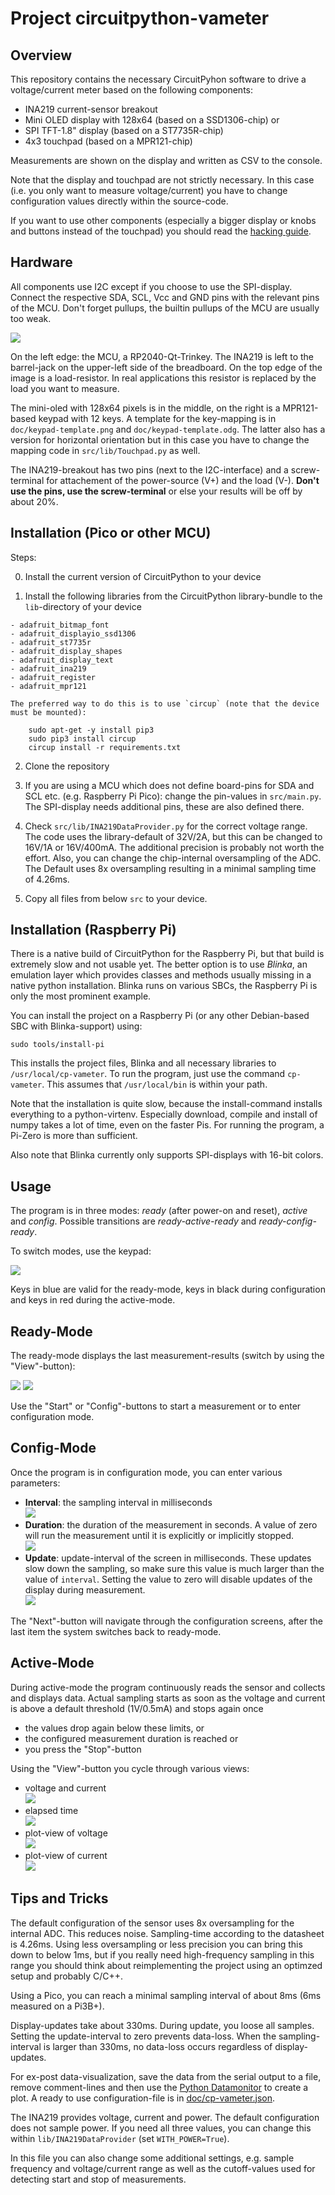 Project circuitpython-vameter
=============================


Overview
--------

This repository contains the necessary CircuitPyhon software to drive a
voltage/current meter based on the following components:

  - INA219 current-sensor breakout
  - Mini OLED display with 128x64 (based on a SSD1306-chip) or
  - SPI TFT-1.8" display (based on a ST7735R-chip)
  - 4x3 touchpad (based on a MPR121-chip)

Measurements are shown on the display and written as CSV to the
console.

Note that the display and touchpad are not strictly necessary. In
this case (i.e. you only want to measure voltage/current)
you have to change configuration values directly within the source-code.

If you want to use other components (especially a bigger display or
knobs and buttons instead of the touchpad) you should read the
[hacking guide](doc/hacking.md).


Hardware
--------

All components use I2C except if you choose to use the SPI-display.
Connect the respective SDA, SCL, Vcc and GND
pins with the relevant pins of the MCU. Don't forget pullups, the builtin
pullups of the MCU are usually too weak.

![](doc/hardware.jpg)

On the left edge: the MCU, a RP2040-Qt-Trinkey. The INA219 is left to the
barrel-jack on the upper-left side of the breadboard. On the top edge
of the image is a load-resistor. In real applications this resistor is
replaced by the load you want to measure.

The mini-oled with 128x64 pixels is in the middle, on the right is a
MPR121-based keypad with 12 keys. A template for the key-mapping is in
`doc/keypad-template.png` and `doc/keypad-template.odg`.
The latter also has a version for horizontal orientation but in this case
you have to change the mapping code in `src/lib/Touchpad.py` as well.

The INA219-breakout has two pins (next to the I2C-interface) and a
screw-terminal for attachement of the power-source (V+) and the load (V-).
**Don't use the pins, use the screw-terminal** or else your results will
be off by about 20%.


Installation (Pico or other MCU)
--------------------------------

Steps:

  0. Install the current version of CircuitPython to your device

  1. Install the following libraries from the CircuitPython library-bundle to
     the `lib`-directory of your device

    - adafruit_bitmap_font
    - adafruit_displayio_ssd1306
    - adafruit_st7735r
    - adafruit_display_shapes
    - adafruit_display_text
    - adafruit_ina219
    - adafruit_register
    - adafruit_mpr121

    The preferred way to do this is to use `circup` (note that the device
    must be mounted):

        sudo apt-get -y install pip3
        sudo pip3 install circup
        circup install -r requirements.txt

  2. Clone the repository

  3. If you are using a MCU which does not define board-pins for SDA and
     SCL etc. (e.g. Raspberry Pi Pico): change the pin-values in `src/main.py`.
     The SPI-display needs additional pins, these are also defined there.

  4. Check `src/lib/INA219DataProvider.py` for the correct voltage range.
     The code uses the library-default of 32V/2A, but this can be changed
     to 16V/1A or 16V/400mA. The additional precision is probably not
     worth the effort. Also, you can change the chip-internal oversampling
     of the ADC. The Default uses 8x oversampling resulting in a minimal
     sampling time of 4.26ms.

  5. Copy all files from below `src` to your device.


Installation (Raspberry Pi)
---------------------------

There is a native build of CircuitPython for the Raspberry Pi, but that
build is extremely slow and not usable yet. The better option is to
use _Blinka_, an emulation layer which provides classes and methods usually
missing in a native python installation. Blinka runs on various SBCs,
the Raspberry Pi is only the most prominent example.

You can install the project on a Raspberry Pi (or any other Debian-based SBC
with Blinka-support) using:

    sudo tools/install-pi

This installs the project files, Blinka and all necessary libraries to
`/usr/local/cp-vameter`. To run the program, just use the command
`cp-vameter`. This assumes that `/usr/local/bin` is within your path.

Note that the installation is quite slow, because the install-command
installs everything to a python-virtenv. Especially download, compile
and install of numpy takes a lot of time, even on the faster Pis. For
running the program, a Pi-Zero is more than sufficient.

Also note that Blinka currently only supports SPI-displays with 16-bit
colors.

Usage
-----

The program is in three modes: _ready_ (after power-on and reset),
_active_ and _config_. Possible transitions are _ready-active-ready_ and
_ready-config-ready_.

To switch modes, use the keypad:

![](doc/keyboard-template.png)

Keys in blue are valid for the ready-mode, keys in black during configuration
and keys in red during the active-mode.


Ready-Mode
----------

The ready-mode displays the last measurement-results (switch by using the
"View"-button):

![](doc/result-view-v.png) ![](doc/result-view-a.png)

Use the "Start" or "Config"-buttons to start a measurement or to enter
configuration mode.


Config-Mode
-----------

Once the program is in configuration mode, you can enter various parameters:

  - **Interval**: the sampling interval in milliseconds  
    ![](doc/config-int-view.png)
  - **Duration**: the duration of the measurement in seconds. A value of zero
    will run the measurement until it is explicitly or implicitly stopped.  
    ![](doc/config-dur-view.png)
  - **Update**: update-interval of the screen in milliseconds. These updates
    slow down the sampling, so make sure this value is much larger than the
    value of `interval`. Setting the value to zero will disable
    updates of the display during measurement.  
    ![](doc/config-upd-view.png)

The "Next"-button will navigate through the configuration screens, after the
last item the system switches back to ready-mode.


Active-Mode
-----------

During active-mode the program continuously reads the sensor and collects
and displays data. Actual sampling starts as soon as the voltage and
current is above a default threshold (1V/0.5mA) and stops again once

  - the values drop again below these limits, or
  - the configured measurement duration is reached or
  - you press the "Stop"-button

Using the "View"-button you cycle through various views:

  - voltage and current  
    ![](doc/values-view.png)
  - elapsed time  
    ![](doc/elapsed-view.png)
  - plot-view of voltage  
    ![](doc/plot-view-v.png)
  - plot-view of current  
    ![](doc/plot-view-a.png)


Tips and Tricks
---------------

The default configuration of the sensor uses 8x oversampling for the
internal ADC. This reduces noise. Sampling-time according to the
datasheet is 4.26ms. Using less oversampling or less precision you
can bring this down to below 1ms, but if you really need high-frequency
sampling in this range you should think about reimplementing the project
using an optimzed setup and probably C/C++.

Using a Pico, you can reach a minimal sampling interval of about 8ms
(6ms measured on a Pi3B+).

Display-updates take about 330ms. During update, you loose all samples.
Setting the update-interval to zero prevents data-loss. When the
sampling-interval is larger than 330ms, no data-loss occurs regardless
of display-updates.

For ex-post data-visualization, save the data from the serial output
to a file, remove comment-lines and then use the
[Python Datamonitor](https://github.com/bablokb/py-datamon) to create
a plot. A ready to use configuration-file is in
[doc/cp-vameter.json](./cp-vameter.json).

The INA219 provides voltage, current and power. The default configuration
does not sample power. If you need all three values, you can change
this within `lib/INA219DataProvider` (set `WITH_POWER=True`).

In this file you can also change some additional settings, e.g. sample
frequency and voltage/current range as well as the cutoff-values used
for detecting start and stop of measurements.

